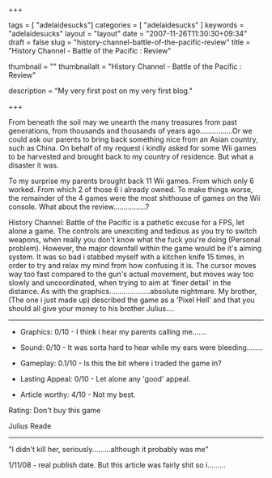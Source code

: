 +++

tags = [ "adelaidesucks"]
categories = [ "adelaidesucks" ]
keywords = "adelaidesucks"
layout = "layout"
date = "2007-11-26T11:30:30+09:34"
draft = false
slug = "history-channel-battle-of-the-pacific-review"
title = "History Channel - Battle of the Pacific : Review"

thumbnail = ""
thumbnailalt = "History Channel - Battle of the Pacific : Review"

description = "My very first post on my very first blog."

+++

From beneath the soil may we unearth the many treasures from past generations, from thousands and thousands of years ago................Or we could ask our parents to bring back something nice from an Asian country, such as China. On behalf of my request i kindly asked for some Wii games to be harvested and brought back to my country of residence. But what a disaster it was.

To my surprise my parents brought back 11 Wii games. From which only 6 worked. From which 2 of those 6 i already owned. To make things worse, the remainder of the 4 games were the most shithouse of games on the Wii console. What about the review................?

History Channel: Battle of the Pacific is a pathetic excuse for a FPS, let alone a game. The controls are unexciting and tedious as you try to switch weapons, when really you don't know what the fuck you're doing (Personal problem). However, the major downfall within the game would be it's aiming system. It was so bad i stabbed myself with a kitchen knife 15 times, in order to try and relax my mind from how confusing it is. The cursor moves way too fast compared to the gun's actual movement, but moves way too slowly and uncoordinated, when trying to aim at 'finer detail' in the distance. As with the graphics....................absolute nightmare. My brother, (The one i just made up) described the game as a 'Pixel Hell' and that you should all give your money to his brother Julius....

--------------------------------------------------------------------

- Graphics: 0/10 - I think i hear my parents calling me.......

- Sound: 0/10 - It was sorta hard to hear while my ears were bleeding........

- Gameplay: 0.1/10 - Is this the bit where i traded the game in?

- Lasting Appeal: 0/10 - Let alone any 'good' appeal.

- Article worthy: 4/10 - Not my best.

Rating: Don't buy this game

Julius Reade
_______________________________________________________

"I didn't kill her, seriously.........although it probably was me"

1/11/08 - real publish date. But this article was fairly shit so i.........